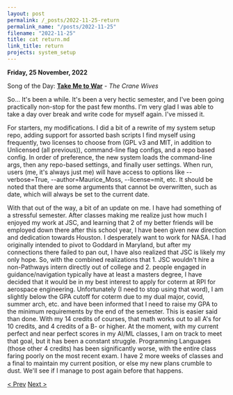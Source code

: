 ```yaml
---
layout: post
permalink: /_posts/2022-11-25-return
permalink_name: "/posts/2022-11-25"
filename: "2022-11-25"
title: cat return.md
link_title: return
projects: system_setup
---
```

**Friday, 25 November, 2022**

Song of the Day: [**Take Me to War**](https://youtu.be/KGkUye2L-38) - *The Crane Wives*

So... It's been a while. It's been a very hectic semester, and I've been going practically non-stop for the past few months. I'm very glad I was able to take a day over break and write code for myself again. I've missed it.

For starters, my modifications. I did a bit of a rewrite of my system setup repo, adding support for assorted bash scripts I find myself using frequently, two licenses to choose from (GPL v3 and MIT, in addition to Unlicensed (all previous)), command-line flag configs, and a repo based config. In order of preference, the new system loads the command-line args, then any repo-based settings, and finally user settings. When run, users (me, it's always just me) will have access to options like --verbose=True, --author=Maurice_Moss, --license=mit, etc. It should be noted that there are some arguments that cannot be overwritten, such as date, which will always be set to the current date.

With that out of the way, a bit of an update on me. I have had something of a stressful semester. After classes making me realize just how much I enjoyed my work at JSC, and learning that 2 of my better friends will be employed down there after this school year, I have been given new direction and dedication towards Houston. I desperately want to work for NASA. I had originally intended to pivot to Goddard in Maryland, but after my connections there failed to pan out, I have also realized that JSC is likely my only hope. So, with the combined realizations that 1. JSC wouldn't hire a non-Pathways intern directly out of college and 2. people engaged in guidance/navigation typically have at least a masters degree, I have decided that it would be in my best interest to apply for coterm at RPI for aerospace engineering. Unfortunately (I need to stop using that word), I am slightly below the GPA cutoff for coterm due to my dual major, covid, summer arch, etc. and have been informed that I need to raise my GPA to the minimum requirements by the end of the semester. This is easier said than done. With my 14 credits of courses, that math works out to all A's for 10 credits, and 4 credits of a B- or higher. At the moment, with my current perfect and near perfect scores in my AI/ML classes, I am on track to meet that goal, but it has been a constant struggle. Programming Languages (those other 4 credits) has been significantly worse, with the entire class faring poorly on the most recent exam. I have 2 more weeks of classes and a final to maintain my current position, or else my new plans crumble to dust. We'll see if I manage to post again before that happens.

[< Prev](/_posts/2022-09-22-interface_enabled)    [Next >](/all_caught_up)
